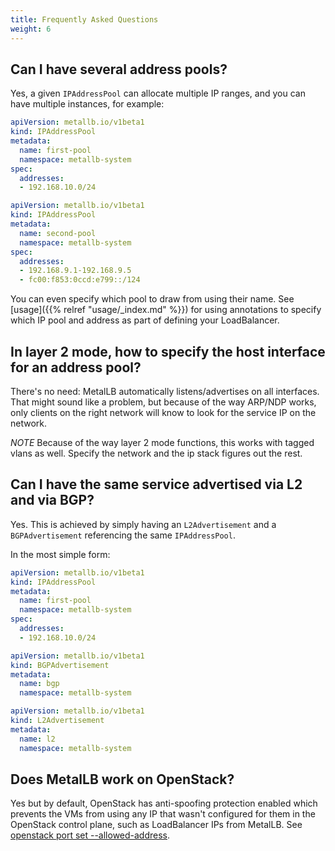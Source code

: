 ```yaml
---
title: Frequently Asked Questions
weight: 6
---
```


## Can I have several address pools?

Yes, a given `IPAddressPool` can allocate multiple IP ranges, and you can have multiple instances, for example:

```yaml
apiVersion: metallb.io/v1beta1
kind: IPAddressPool
metadata:
  name: first-pool
  namespace: metallb-system
spec:
  addresses:
  - 192.168.10.0/24
```

```yaml
apiVersion: metallb.io/v1beta1
kind: IPAddressPool
metadata:
  name: second-pool
  namespace: metallb-system
spec:
  addresses:
  - 192.168.9.1-192.168.9.5
  - fc00:f853:0ccd:e799::/124
```

You can even specify which pool to draw from using their name. See [usage]({{% relref "usage/_index.md" %}}) for using annotations to specify which IP pool and address as part of defining your LoadBalancer.

## In layer 2 mode, how to specify the host interface for an address pool?

There's no need: MetalLB automatically listens/advertises on all interfaces. That might sound like a problem, but because of the way ARP/NDP works, only clients on the right network will know to look for the service IP on the network.

*NOTE* Because of the way layer 2 mode functions, this works with tagged vlans as well.  Specify the network and the ip stack figures out the rest.

## Can I have the same service advertised via L2 and via BGP?

Yes. This is achieved by simply having an `L2Advertisement` and a `BGPAdvertisement` referencing the same `IPAddressPool`.

In the most simple form:

```yaml
apiVersion: metallb.io/v1beta1
kind: IPAddressPool
metadata:
  name: first-pool
  namespace: metallb-system
spec:
  addresses:
  - 192.168.10.0/24
```

```yaml
apiVersion: metallb.io/v1beta1
kind: BGPAdvertisement
metadata:
  name: bgp
  namespace: metallb-system
```

```yaml
apiVersion: metallb.io/v1beta1
kind: L2Advertisement
metadata:
  name: l2
  namespace: metallb-system
```

## Does MetalLB work on OpenStack?

Yes but by default, OpenStack has anti-spoofing protection enabled which prevents the VMs from using any IP that wasn't configured for them in the OpenStack control plane, such as LoadBalancer IPs from MetalLB. See [openstack port set --allowed-address](https://docs.openstack.org/python-openstackclient/latest/cli/command-objects/port.html).
